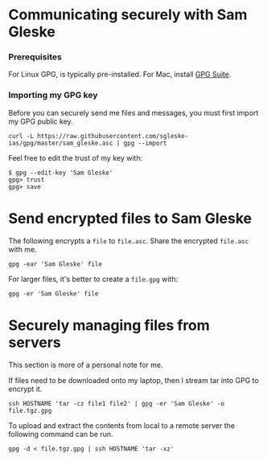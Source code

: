 # Communicating securely with Sam Gleske

### Prerequisites

For Linux GPG, is typically pre-installed.  For Mac, install [GPG
Suite][mac-gpg].

[mac-gpg]: https://gpgtools.org/

### Importing my GPG key

Before you can securely send me files and messages, you must first import my GPG
public key.

    curl -L https://raw.githubusercontent.com/sgleske-ias/gpg/master/sam_gleske.asc | gpg --import

Feel free to edit the trust of my key with:

    $ gpg --edit-key 'Sam Gleske'
    gpg> trust
    gpg> save

# Send encrypted files to Sam Gleske

The following encrypts a `file` to `file.asc`.  Share the encrypted `file.asc`
with me.

    gpg -ear 'Sam Gleske' file

For larger files, it's better to create a `file.gpg` with:

    gpg -er 'Sam Gleske' file

# Securely managing files from servers

This section is more of a personal note for me.

If files need to be downloaded onto my laptop, then I stream tar into GPG to
encrypt it.

    ssh HOSTNAME 'tar -cz file1 file2' | gpg -er 'Sam Gleske' -o file.tgz.gpg

To upload and extract the contents from local to a remote server the following
command can be run.

    gpg -d < file.tgz.gpg | ssh HOSTNAME 'tar -xz'

